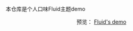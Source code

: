 本仓库是个人口味Fluid主题demo

<p align="center">
  <span>预览：</span>
  <a href="https://cellargalaxy.github.io/hexo-theme-fluid/">Fluid's demo</a>
</p>